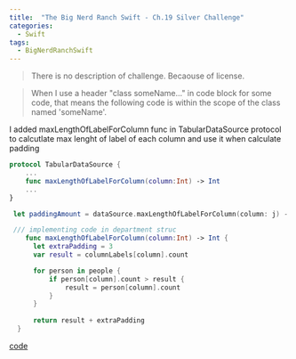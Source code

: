 ```yaml
---
title:  "The Big Nerd Ranch Swift - Ch.19 Silver Challenge"
categories: 
  - Swift
tags:
  - BigNerdRanchSwift
---
```


> There is no description of challenge. Becaouse of license.

> When I use a header "class someName..." in code block for some code, that means the following code is within the scope of the class named 'someName'.

I added maxLengthOfLabelForColumn func in TabularDataSource protocol to calcutlate max lenght of label of each column and use it when calculate padding

```swift
protocol TabularDataSource {
    ...
    func maxLengthOfLabelForColumn(column:Int) -> Int
    ... 
}

 let paddingAmount = dataSource.maxLengthOfLabelForColumn(column: j) - itemString.count

 /// implementing code in department struc
    func maxLengthOfLabelForColumn(column:Int) -> Int {
      let extraPadding = 3
      var result = columnLabels[column].count

      for person in people {
          if person[column].count > result {
              result = person[column].count
          }
      }
      
      return result + extraPadding
  }
```



  [code](https://github.com/HaeSeongPark/BNRSwift/blob/master/19Protocols.playground/Contents.swift)
